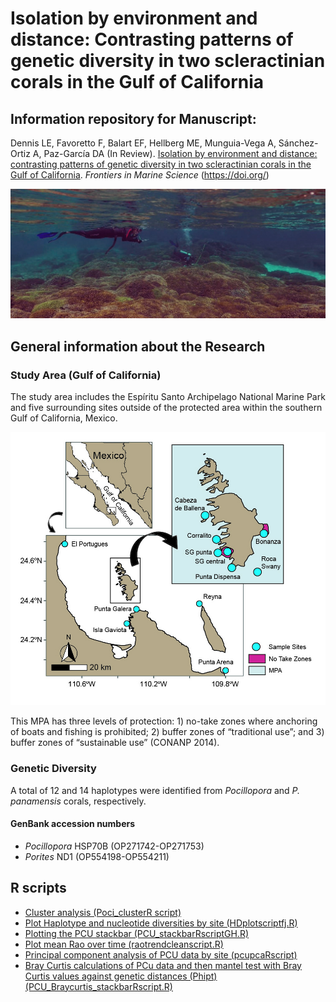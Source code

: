 # Isolation by environment and distance: Contrasting patterns of genetic diversity in two scleractinian corals in the Gulf of California

## Information repository for Manuscript:

Dennis LE, Favoretto F, Balart EF, Hellberg ME, Munguia-Vega A, Sánchez-Ortiz A, Paz-García DA (In Review). [Isolation by environment and distance: contrasting patterns of genetic diversity in two scleractinian corals in the Gulf of California](https://www.marinebiogenomics.com/publicaciones). *Frontiers in Marine Science* (https://doi.org/)


![Portada](Media/Portada.jpg)

## General information about the Research

### Study Area (Gulf of California)

The study area includes the Espíritu Santo Archipelago National Marine Park and five surrounding sites outside of the protected area within the southern Gulf of California, Mexico.

![Map](Media/Fig01_map.jpg)

This MPA has three levels of protection: 1) no-take zones where anchoring of boats and fishing is prohibited; 2) buffer zones of “traditional use”; and 3) buffer zones of “sustainable use” (CONANP 2014).

### Genetic Diversity

 A total of 12 and 14 haplotypes were identified from *Pocillopora* and *P. panamensis* corals, respectively.

#### GenBank accession numbers
* *Pocillopora* HSP70B (OP271742-OP271753)
* *Porites* ND1 (OP554198-OP554211)

## R scripts

* [Cluster analysis (Poci_clusterR script)](Scripts/Poci_clusterRscript.R)
* [Plot Haplotype and nucleotide diversities by site (HDplotscriptfj.R)](Scripts/HDplotscriptfj.R)
* [Plotting the PCU stackbar (PCU_stackbarRscriptGH.R)](Scripts/PCU_stackbarRscriptGH.R)
* [Plot mean Rao over time (raotrendcleanscript.R)](Scripts/raotrendcleanscript.R)
* [Principal component analysis of PCU data by site (pcupcaRscript)](Scripts/PCUPCARscript.R)
* [Bray Curtis calculations of PCu data and then mantel test with Bray Curtis values against genetic distances (Phipt)(PCU_Braycurtis_stackbarRscript.R)](Scripts/PCU_Braycurtis_stackbarRscript.R)
